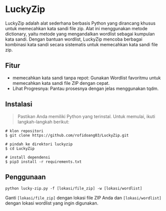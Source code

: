 # LuckyZip
LuckyZip adalah alat sederhana berbasis Python yang dirancang khusus untuk memecahkan kata sandi file zip. Alat ini menggunakan metode dictionary, yaitu metode yang mengandalkan wordlist sebagai kumpulan kata sandi. Dengan bantuan wordlist, LuckyZip mencoba berbagai kombinasi kata sandi secara sistematis untuk memecahkan kata sandi file zip.


## Fitur
- memecahkan kata sandi tanpa repot: Gunakan Wordlist favoritmu untuk memecahkan kata sandi file ZIP dengan cepat.
- Lihat Progresnya: Pantau prosesnya dengan jelas menggunakan tqdm.

## Instalasi
> Pastikan Anda memiliki Python yang terinstal. Untuk memulai, ikuti langkah-langkah berikut:
```
# klon repositori
$ git clone https://github.com/rofidoang03/LuckyZip.git

# pindah ke direktori luckyzip
$ cd LuckyZip

# install dependensi
$ pip3 install -r requirements.txt
```

## Penggunaan
```
python lucky-zip.py -f [lokasi/file_zip] -w [lokasi/wordlist]

```
Ganti `[lokasi/file_zip]` dengan lokasi file ZIP Anda dan `[lokasi/wordlist]` dengan lokasi wordlist yang ingin digunakan.
